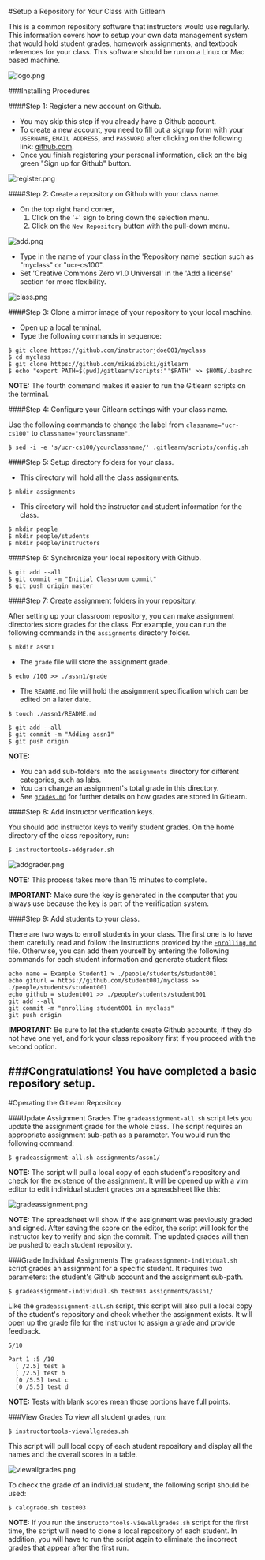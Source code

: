 #Setup a Repository for Your Class with Gitlearn

This is a common repository software that instructors would use regularly.
This information covers how to setup your own data management system that would hold student grades, homework assignments, and textbook references for your class.
This software should be run on a Linux or Mac based machine.

![logo.png](img/setup/logo.png)

###Installing Procedures

####Step 1: Register a new account on Github.

- You may skip this step if you already have a Github account.
- To create a new account, you need to fill out a signup form with your `USERNAME`, `EMAIL ADDRESS`, and `PASSWORD` after clicking on the following link: [github.com](https://github.com).
- Once you finish registering your personal information, click on the big green "Sign up for Github" button.

![register.png](img/setup/register.png)

####Step 2: Create a repository on Github with your class name.

- On the top right hand corner,
  1. Click on the '+' sign to bring down the selection menu.
  2. Click on the `New Repository` button with the pull-down menu.

![add.png](img/setup/add.png)

- Type in the name of your class in the 'Repository name' section such as "myclass" or "ucr-cs100".
- Set 'Creative Commons Zero v1.0 Universal' in the 'Add a license' section for more flexibility.

![class.png](img/setup/class.png)

####Step 3: Clone a mirror image of your repository to your local machine.

- Open up a local terminal.
- Type the following commands in sequence:
```
$ git clone https://github.com/instructorjdoe001/myclass
$ cd myclass
$ git clone https://github.com/mikeizbicki/gitlearn
$ echo "export PATH=$(pwd)/gitlearn/scripts:"'$PATH' >> $HOME/.bashrc
```
**NOTE:**
The fourth command makes it easier to run the Gitlearn scripts on the terminal.

####Step 4: Configure your Gitlearn settings with your class name.

Use the following commands to change the label from `classname="ucr-cs100"` to `classname="yourclassname"`.
```
$ sed -i -e 's/ucr-cs100/yourclassname/' .gitlearn/scripts/config.sh
```

####Step 5: Setup directory folders for your class.
- This directory will hold all the class assignments.
```
$ mkdir assignments
```
- This directory will hold the instructor and student information for the class.
```
$ mkdir people
$ mkdir people/students
$ mkdir people/instructors
```

####Step 6: Synchronize your local repository with Github.

```
$ git add --all
$ git commit -m "Initial Classroom commit"
$ git push origin master
```

####Step 7: Create assignment folders in your repository.

After setting up your classroom repository, you can make assignment directories store grades for the class.
For example, you can run the following commands in the `assignments` directory folder.
```
$ mkdir assn1
```
- The `grade` file will store the assignment grade.
```
$ echo /100 >> ./assn1/grade
```
- The `README.md` file will hold the assignment specification which can be edited on a later date.
```
$ touch ./assn1/README.md
```
```
$ git add --all
$ git commit -m "Adding assn1"
$ git push origin
```
**NOTE:**
- You can add sub-folders into the `assignments` directory for different categories, such as labs.
- You can change an assignment's total grade in this directory.
- See [`grades.md`](grades.md) for further details on how grades are stored in Gitlearn.

####Step 8: Add instructor verification keys.

You should add instructor keys to verify student grades.
On the home directory of the class repository, run:
```
$ instructortools-addgrader.sh
```
![addgrader.png](img/setup/addgrader.png)

**NOTE:**
This process takes more than 15 minutes to complete.

**IMPORTANT:**
Make sure the key is generated in the computer that you always use because the key is part of the verification system.

####Step 9: Add students to your class.

There are two ways to enroll students in your class.
The first one is to have them carefully read and follow the instructions provided by the [`Enrolling.md`](Enrolling.md) file.
Otherwise, you can add them yourself by entering the following commands for each student information and generate student files:
```
echo name = Example Student1 > ./people/students/student001
echo giturl = https://github.com/student001/myclass >> ./people/students/student001
echo github = student001 >> ./people/students/student001
git add --all
git commit -m "enrolling student001 in myclass"
git push origin
```
**IMPORTANT:**
Be sure to let the students create Github accounts, if they do not have one yet, and fork your class repository first if you proceed with the second option.

###Congratulations! You have completed a basic repository setup.
----------------------------------------------------------------------------------------
#Operating the Gitlearn Repository

###Update Assignment Grades
The `gradeassignment-all.sh` script lets you update the assignment grade for the whole class.
The script requires an appropriate assignment sub-path as a parameter.
You would run the following command:
```
$ gradeassignment-all.sh assignments/assn1/
```
**NOTE:**
The script will pull a local copy of each student's repository and check for the existence of the assignment.
It will be opened up with a vim editor to edit individual student grades on a spreadsheet like this:

![gradeassignment.png](img/setup/gradeassignment.png)

**NOTE:**
The spreadsheet will show if the assignment was previously graded and signed.
After saving the score on the editor, the script will look for the instructor key to verify and sign the commit.
The updated grades will then be pushed to each student repository.

###Grade Individual Assignments
The `gradeassignment-individual.sh` script grades an assignment for a specific student.
It requires two parameters: the student's Github account and the assignment sub-path.
```
$ gradeassignment-individual.sh test003 assignments/assn1/
```
Like the `gradeassignment-all.sh` script, this script will also pull a local copy of the student's repository and check whether the assignment exists.
It will open up the grade file for the instructor to assign a grade and provide feedback.
```
5/10

Part 1 :5 /10
  [ /2.5] test a
  [ /2.5] test b
  [0 /5.5] test c
  [0 /5.5] test d
```

**NOTE:**
Tests with blank scores mean those portions have full points.

###View Grades
To view all student grades, run:
```
$ instructortools-viewallgrades.sh
```
This script will pull local copy of each student repository and display all the names and the overall scores in a table.

![viewallgrades.png](img/setup/viewallgrades.png)

To check the grade of an individual student, the following script should be used:
```
$ calcgrade.sh test003
```
**NOTE:**
If you run the `instructortools-viewallgrades.sh` script for the first time, the script will need to clone a local repository of each student.
In addition, you will have to run the script again to eliminate the incorrect grades that appear after the first run.
